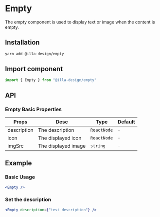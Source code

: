 # Empty

The empty component is used to display text or image when the content is empty.

## Installation

```bash
yarn add @illa-design/empty
```

## Import component

```jsx
import { Empty } from "@illa-design/empty"
```

## API

### Empty Basic Properties

| Props       | Desc                | Type        | Default |
| ----------- | ------------------- | ----------- | ------- |
| description | The description     | `ReactNode` | `-`     |
| icon        | The displayed icon  | `ReactNode` | `-`     |
| imgSrc      | The displayed image | `string`    | `-`     |

## Example

### Basic Usage 

```jsx
<Empty />
```

### Set the description

```jsx
<Empty description={"test description"} />
```
